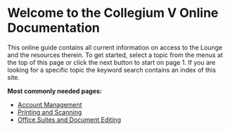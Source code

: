 # Welcome to the Collegium V Online Documentation

This online guide contains all current information on access to the Lounge and the resources therein.  To get started, select a topic from the menus at the top of this page or click the next button to start on page 1.  If you are looking for a specific topic the keyword search contains an index of this site.

**Most commonly needed pages:**

* [Account Management](cvos/account-management.md)
* [Printing and Scanning](cvos/print-and-scan.md)
* [Office Suites and Document Editing](cvos/office/)
